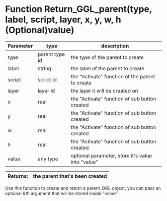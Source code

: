 
# Function Return_GGL_parent(type, label, script, layer, x, y, w, h (Optional)value)

 Parameter    |  type   |              description                   |
|--           |       --|--                                          |
|   type      | parent type id  | the type of the parent to create |
|   label     | string  | the label of the parent to create |
|   script     | script id  | the "Activate" function of the parent to create |
|   layer     | layer id  | the layer it will be created on |
|   x     | real  | the "Activate" function of sub button created |
|   y     | real  | the "Activate" function of sub button created |
|   w     | real  | the "Activate" function of sub button created |
|   h     | real  | the "Activate" function of sub button created |
|   value | any type  | optional parameter, store it's value into "value" |

| Returns:  | the parent that's been created |
|--         |                             --|

Use this function to create and return a parent_GGL object, you can pass an optional 9th argument that will be stored inside "value"
